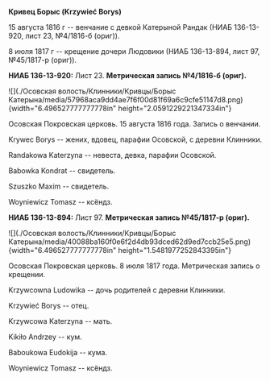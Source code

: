 **Кривец Борыс (Krzywieć Borys)**

15 августа 1816 г -- венчание с девкой Катерыной Рандак (НИАБ
136-13-920, лист 23, №4/1816-б (ориг)).

8 июля 1817 г -- крещение дочери Людовики (НИАБ 136-13-894, лист 97,
№45/1817-р (ориг)).

**НИАБ 136-13-920:** Лист 23. **Метрическая запись №4/1816-б (ориг).**

![](./Осовская волость/Клинники/Кривцы/Борыс Катерына/media/57968aca9dd4ae7f6f00d81f69a6c9cfe51147d8.png){width="6.496527777777778in"
height="2.0591229221347334in"}

Осовская Покровская церковь. 15 августа 1816 года. Запись о венчании.

Krywec Borys -- жених, вдовец, парафии Осовской, с деревни Клинники.

Randakowa Katerzyna -- невеста, девка, парафии Осовской.

Babowka Kondrat -- свидетель.

Szuszko Maxim -- свидетель.

Woyniewicz Tomasz -- ксёндз.

**НИАБ 136-13-894:** Лист 97. **Метрическая запись №45/1817-р (ориг).**

![](./Осовская волость/Клинники/Кривцы/Борыс Катерына/media/40088ba160f0e6f2d4db93dced62d9ed7ccb25e5.png){width="6.496527777777778in"
height="1.5481977252843395in"}

Осовская Покровская церковь. 8 июля 1817 года. Метрическая запись о
крещении.

Krzywcowna Ludowika -- дочь родителей с деревни Клинники.

Krzywieć Borys -- отец.

Krzywcowa Katerzyna -- мать.

Kikiło Andrzey -- кум.

Baboukowa Eudokija -- кума.

Woyniewicz Tomasz -- ксёндз.
